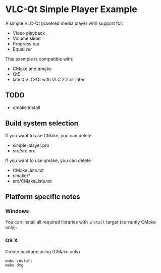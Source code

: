 # VLC-Qt Simple Player Example

A simple VLC-Qt powered media player with support for:
  - Video playback
  - Volume slider
  - Progress bar
  - Equalizer

This example is compatible with:
  - CMake and qmake
  - Qt5
  - latest VLC-Qt with VLC 2.2 or later

## TODO
  - qmake install

## Build system selection
If you want to use CMake, you can delete
  - simple-player.pro
  - src/src.pro

If you want to use qmake, you can delete
  - CMakeLists.txt
  - cmake/*
  - src/CMakeLists.txt


## Platform specific notes

### Windows

You can install all required libraries with `install` target (currently CMake only).

### OS X

Create package using (CMake only)
```
make install
make dmg
```